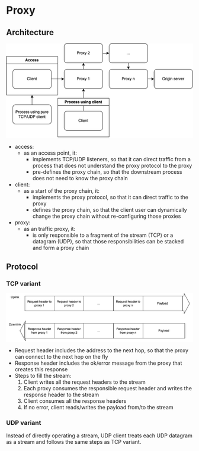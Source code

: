 # Proxy

## Architecture

<div style="background-color: white">
  
  ![arch](img/arch.drawio.png)
</div>

- access:
  - as an access point, it:
    - implements TCP/UDP listeners, so that it can direct traffic from a process that does not understand the proxy protocol to the proxy
    - pre-defines the proxy chain, so that the downstream process does not need to know the proxy chain
- client:
  - as a start of the proxy chain, it:
    - implements the proxy protocol, so that it can direct traffic to the proxy
    - defines the proxy chain, so that the client user can dynamically change the proxy chain without re-configuring those proxies
- proxy:
  - as an traffic proxy, it:
    - is only responsible to a fragment of the stream (TCP) or a datagram (UDP), so that those responsibilities can be stacked and form a proxy chain

## Protocol

### TCP variant

<div style="background-color: white">
  
  ![protocol](img/protocol.tcp.drawio.png)
</div>

- Request header includes the address to the next hop, so that the proxy can connect to the next hop on the fly
- Response header includes the ok/error message from the proxy that creates this response
- Steps to fill the stream:
  1. Client writes all the request headers to the stream
  1. Each proxy consumes the responsible request header and writes the response header to the stream
  1. Client consumes all the response headers
  1. If no error, client reads/writes the payload from/to the stream

### UDP variant

Instead of directly operating a stream, UDP client treats each UDP datagram as a stream and follows the same steps as TCP variant.
